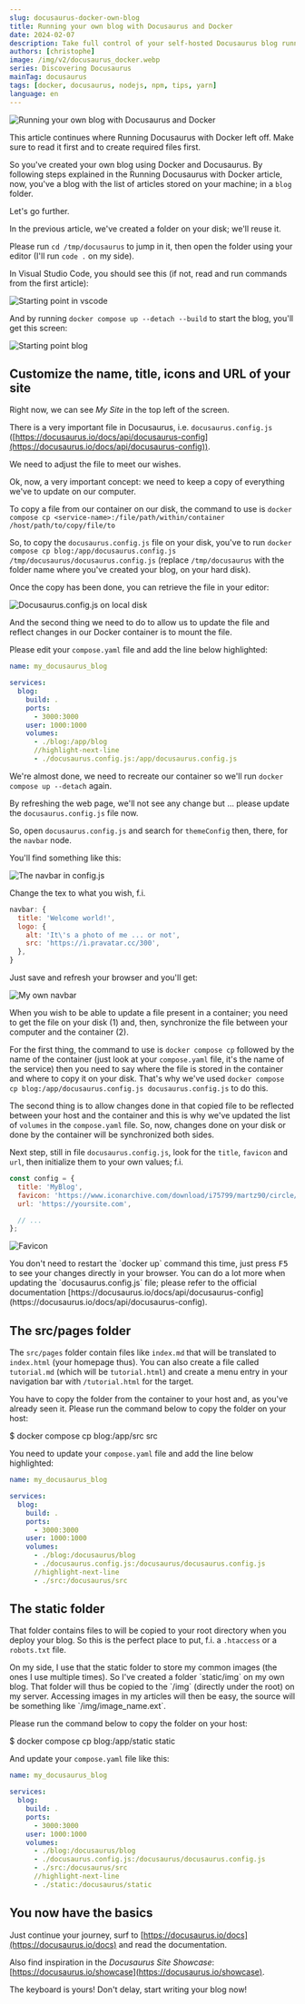 ```yaml
---
slug: docusaurus-docker-own-blog
title: Running your own blog with Docusaurus and Docker
date: 2024-02-07
description: Take full control of your self-hosted Docusaurus blog running in a Docker container. A step-by-step guide to site customization, volume mounting, and managing content.
authors: [christophe]
image: /img/v2/docusaurus_docker.webp
series: Discovering Docusaurus
mainTag: docusaurus
tags: [docker, docusaurus, nodejs, npm, tips, yarn]
language: en
---
```

![Running your own blog with Docusaurus and Docker](/img/v2/docusaurus_docker.webp)

This article continues where <Link to="/blog/docusaurus-docker/">Running Docusaurus with Docker</Link> left off. Make sure to read it first and to create required files first.

So you've created your own blog using Docker and Docusaurus. By following steps explained in the <Link to="/blog/docusaurus-docker/">Running Docusaurus with Docker</Link> article, now, you've a blog with the list of articles stored on your machine; in a `blog` folder.

Let's go further.

<!-- truncate -->

In the previous article, we've created a folder on your disk; we'll reuse it.

Please run `cd /tmp/docusaurus` to jump in it, then open the folder using your editor (I'll run `code .` on my side).

In Visual Studio Code, you should see this (if not, read and run commands from the first article):

![Starting point in vscode](./images/vscode_starting_point.png)

And by running `docker compose up --detach --build` to start the blog, you'll get this screen:

![Starting point blog](./images/blog_starting_point.png)

## Customize the name, title, icons and URL of your site

Right now, we can see *My Site* in the top left of the screen.

There is a very important file in Docusaurus, i.e. `docusaurus.config.js` ([https://docusaurus.io/docs/api/docusaurus-config](https://docusaurus.io/docs/api/docusaurus-config)).

We need to adjust the file to meet our wishes.

<AlertBox variant="caution" title="We need the file on our computer">
Ok, now, a very important concept: we need to keep a copy of everything we've to update on our computer.

To copy a file from our container on our disk, the command to use is `docker compose cp <service-name>:/file/path/within/container /host/path/to/copy/file/to`

</AlertBox>

So, to copy the `docusaurus.config.js` file on your disk, you've to run `docker compose cp blog:/app/docusaurus.config.js /tmp/docusaurus/docusaurus.config.js` (replace `/tmp/docusaurus` with the folder name where you've created your blog, on your hard disk).

Once the copy has been done, you can retrieve the file in your editor:

![Docusaurus.config.js on local disk](./images/docusaurus.config.js.png)

And the second thing we need to do to allow us to update the file and reflect changes in our Docker container is to mount the file.

Please edit your `compose.yaml` file and add the line below highlighted:

```yaml
name: my_docusaurus_blog

services:
  blog:
    build: .
    ports:
      - 3000:3000
    user: 1000:1000
    volumes:
      - ./blog:/app/blog
      //highlight-next-line
      - ./docusaurus.config.js:/app/docusaurus.config.js
```

We're almost done, we need to recreate our container so we'll run `docker compose up --detach` again.

By refreshing the web page, we'll not see any change but ... please update the `docusaurus.config.js` file now.

So, open `docusaurus.config.js` and search for `themeConfig` then, there, for the `navbar` node.

You'll find something like this:

![The navbar in config.js](./images/navbar_default.png)

Change the tex to what you wish, f.i.

```js
navbar: {
  title: 'Welcome world!',
  logo: {
    alt: 'It\'s a photo of me ... or not',
    src: 'https://i.pravatar.cc/300',
  },
}
```

Just save and refresh your browser and you'll get:

![My own navbar](./images/navbar_me.png)

<AlertBox variant="info" title="You've learned a very important concept!">
When you wish to be able to update a file present in a container; you need to get the file on your disk (1) and, then, synchronize the file between your computer and the container (2).

For the first thing, the command to use is `docker compose cp` followed by the name of the container (just look at your `compose.yaml` file, it's the name of the service) then you need to say where the file is stored in the container and where to copy it on your disk. That's why we've used `docker compose cp blog:/app/docusaurus.config.js docusaurus.config.js` to do this.

The second thing is to allow changes done in that copied file to be reflected between your host and the container and this is why we've updated the list of `volumes` in the `compose.yaml` file. So, now, changes done on your disk or done by the container will be synchronized both sides.

</AlertBox>

Next step, still in file `docusaurus.config.js`, look for the `title`, `favicon` and `url`, then initialize them to your own values; f.i.

```js
const config = {
  title: 'MyBlog',
  favicon: 'https://www.iconarchive.com/download/i75799/martz90/circle/android.ico',
  url: 'https://yoursite.com',

  // ...
};
```

![Favicon](./images/favicon.png)

<AlertBox variant="info" title="Just refresh">
You don't need to restart the `docker up` command this time, just press <kbd>F5</kbd> to see your changes directly in your browser.

</AlertBox>

<AlertBox variant="caution" title="Read the official documentation">
You can do a lot more when updating the `docusaurus.config.js` file; please refer to the official documentation [https://docusaurus.io/docs/api/docusaurus-config](https://docusaurus.io/docs/api/docusaurus-config).

</AlertBox>

## The src/pages folder

The `src/pages` folder contain files like `index.md` that will be translated to `index.html` (your homepage thus). You can also create a file called `tutorial.md` (which will be `tutorial.html`) and create a menu entry in your navigation bar with `/tutorial.html` for the target.

You have to copy the folder from the container to your host and, as you've already seen it. Please run the command below to copy the folder on your host:

<Terminal>
$ docker compose cp blog:/app/src src
</Terminal>

You need to update your `compose.yaml` file and add the line below highlighted:

```yaml
name: my_docusaurus_blog

services:
  blog:
    build: .
    ports:
      - 3000:3000
    user: 1000:1000
    volumes:
      - ./blog:/docusaurus/blog
      - ./docusaurus.config.js:/docusaurus/docusaurus.config.js
      //highlight-next-line
      - ./src:/docusaurus/src
```

## The static folder

That folder contains files to will be copied to your root directory when you deploy your blog. So this is the perfect place to put, f.i. a `.htaccess` or a `robots.txt` file.

<AlertBox variant="info" title="Real use case">
On my side, I use that the static folder to store my common images (the ones I use multiple times). So I've created a folder `static/img` on my own blog. That folder will thus be copied to the `/img` (directly under the root) on my server. Accessing images in my articles will then be easy, the source will be something like `/img/image_name.ext`.

</AlertBox>

Please run the command below to copy the folder on your host:

<Terminal>
$ docker compose cp blog:/app/static static
</Terminal>

And update your `compose.yaml` file like this:

```yaml
name: my_docusaurus_blog

services:
  blog:
    build: .
    ports:
      - 3000:3000
    user: 1000:1000
    volumes:
      - ./blog:/docusaurus/blog
      - ./docusaurus.config.js:/docusaurus/docusaurus.config.js
      - ./src:/docusaurus/src
      //highlight-next-line
      - ./static:/docusaurus/static
```

## You now have the basics

Just continue your journey, surf to [https://docusaurus.io/docs](https://docusaurus.io/docs) and read the documentation.

Also find inspiration in the *Docusaurus Site Showcase*: [https://docusaurus.io/showcase](https://docusaurus.io/showcase).

The keyboard is yours! Don't delay, start writing your blog now!